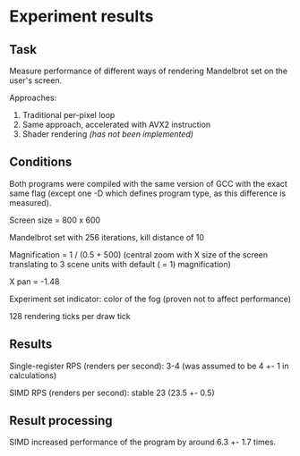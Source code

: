 # Experiment results
## Task
Measure performance of different ways of rendering Mandelbrot set on the user's screen.

Approaches:
 1. Traditional per-pixel loop
 2. Same approach, accelerated with AVX2 instruction
 3. Shader rendering *(has not been implemented)*

## Conditions
Both programs were compiled with the same version of GCC with the exact same flag (except one -D which defines program type, as this difference is measured).

Screen size = 800 x 600

Mandelbrot set with 256 iterations, kill distance of 10

Magnification = 1 / (0.5 + 500) (central zoom with X size of the screen translating to 3 scene units with default ( = 1) magnification)

X pan = -1.48

Experiment set indicator: color of the fog (proven not to affect performance)

128 rendering ticks per draw tick

## Results
Single-register RPS (renders per second): 3-4 (was assumed to be 4 +- 1 in calculations)

SIMD RPS (renders per second): stable 23 (23.5 +- 0.5)

## Result processing
SIMD increased performance of the program by around 6.3 +- 1.7 times.
